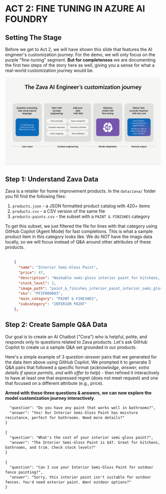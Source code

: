 # ACT 2: FINE TUNING IN AZURE AI FOUNDRY

## Setting The Stage

Before we get to Act 2, we will have shown this slide that features the AI engineer's customization journey. For the demo, we will only focus on the purple "fine-tuning" segment. **But for completeness** we are documenting the first two steps of the story here as well, giving you a sense for what a real-world customization journey would be.

![story](./../../../docs/slides/06.png)

## Step 1: Understand Zava Data

Zava is a retailer for home improvement products. In the `data/zava/` folder you fill find the following files:

1. `products.json` - a JSON formatted product catalog with 420+ items
1. `products.csv` - a CSV version of the same file
1. `products-paints.csv` - the subset with a `PAINT & FINISHES` category

To get this subset, we just filtered the file for lines with that category using GitHub Copilot (Agent Mode) for fast completions. This is what a sample product item in this category looks like. We do _NOT_ have the imags data locally, so we will focus instead of Q&A around other attributes of these products.

```json

    {
      "name": "Interior Semi-Gloss Paint",
      "price": 47,
      "description": "Washable semi-gloss interior paint for kitchens, bathrooms, and trim work with moisture resistance.",
      "stock_level": 2,
      "image_path": "paint_&_finishes_interior_paint_interior_semi_gloss_paint_20250620_192336.png",
      "sku": "PFIP000003",
      "main_category": "PAINT & FINISHES",
      "subcategory": "INTERIOR PAINT"
    },
```

## Step 2: Create Sample Q&A Data

Our goal is to create an AI Chatbot ("Cora") who is helpful, polite, and responds only to questions related to Zava products. Let's ask GitHub Copilot to create us a sample Q&A set grounded in our products.

Here's a simple example of 3 _question-answer_ pairs that we generated for the data item above using GitHub Copilot. We prompted it to generate 3 Q&A pairs that followed a specific format (_acknowledge, answer, extra details if space permits, end with offer to help_) - then refined it interactively to have at least one that expressed regret (does not meet request) and one that focused on a different attribute (e.g., price).

**Armed with these three questions & answers, we can now explore the model customization journey interactively**.

```{{
  "question": "Do you have any paint that works well in bathrooms?",
  "answer": "Yes! Our Interior Semi-Gloss Paint has moisture resistance, perfect for bathrooms. Need more details?"
}

{
  "question": "What's the cost of your interior semi-gloss paint?",
  "answer": "The Interior Semi-Gloss Paint is $47. Great for kitchens, bathrooms, and trim. Check stock levels?"
}

{
  "question": "Can I use your Interior Semi-Gloss Paint for outdoor fence painting?",
  "answer": "Sorry, this interior paint isn't suitable for outdoor fences. You'd need exterior paint. Want outdoor options?"
}
```
